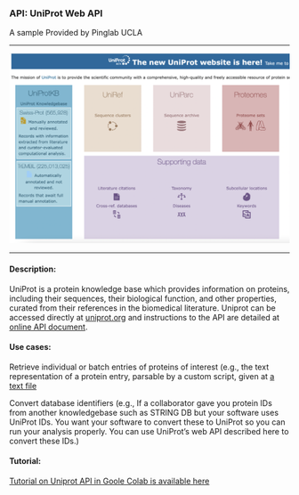 ### API: UniProt Web API

A sample Provided by Pinglab UCLA


-----

![img](img/uniprot.png)

-----


#### Description: 

UniProt is a protein knowledge base which provides information on proteins, including their sequences, their biological function, and other properties, curated from their references in the biomedical literature. Uniprot can be accessed directly at
[uniprot.org](https://www.uniprot.org/) and instructions to the API are detailed at [online API document](https://www.uniprot.org/help/programmatic_access).



#### Use cases:

Retrieve individual or batch entries of proteins of interest (e.g., the text representation of a
protein entry, parsable by a custom script, given at [a text file](uniprot.org/uniprot/P12345.txt)

Convert database identifiers (e.g., If a collaborator gave you protein IDs from another
knowledgebase such as STRING DB but your software uses UniProt IDs. You want your
software to convert these to UniProt so you can run your analysis properly. You can use
UniProt’s web API described here to convert these IDs.)


#### Tutorial: 

[Tutorial on Uniprot API in Goole Colab is available here](colab.research.google.com/drive/1gblX7Sv-z54VcuIPQ88pQ0OT9DgRkQu_?usp=sharing)